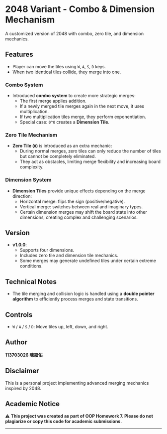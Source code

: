 # 2048 Variant - Combo & Dimension Mechanism

A customized version of 2048 with combo, zero tile, and dimension mechanics.

## Features

- Player can move the tiles using `W`, `A`, `S`, `D` keys.
- When two identical tiles collide, they merge into one.

### Combo System

- Introduced **combo system** to create more strategic merges:
  - The first merge applies addition.
  - If a newly merged tile merges again in the next move, it uses multiplication.
  - If two multiplication tiles merge, they perform exponentiation.
  - Special case: `0^0` creates a **Dimension Tile**.

### Zero Tile Mechanism

- **Zero Tile (`0`)** is introduced as an extra mechanic:
  - During normal merges, zero tiles can only reduce the number of tiles but cannot be completely eliminated.
  - They act as obstacles, limiting merge flexibility and increasing board complexity.

### Dimension System

- **Dimension Tiles** provide unique effects depending on the merge direction:
  - Horizontal merge: flips the sign (positive/negative).
  - Vertical merge: switches between real and imaginary types.
  - Certain dimension merges may shift the board state into other dimensions, creating complex and challenging scenarios.

## Version

- **v1.0.0**:
  - Supports four dimensions.
  - Includes zero tile and dimension tile mechanics.
  - Some merges may generate undefined tiles under certain extreme conditions.

## Technical Notes

- The tile merging and collision logic is handled using a **double pointer algorithm** to efficiently process merges and state transitions.

## Controls

- `W` / `A` / `S` / `D`: Move tiles up, left, down, and right.

## Author

**113703026 陳嘉佑**

## Disclaimer

This is a personal project implementing advanced merging mechanics inspired by 2048.

## Academic Notice

⚠️ **This project was created as part of OOP Homework 7. Please do not plagiarize or copy this code for academic submissions.**

---
